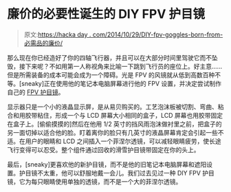# 廉价的必要性诞生的 DIY FPV 护目镜

> 原文:[https://hacka day . com/2014/10/29/DIY-fpv-goggles-born-from-必需品的廉价/](https://hackaday.com/2014/10/29/diy-fpv-goggles-born-from-necessity-of-cheapness/)

那么现在你已经造好了你的四轴飞行器，并且可以在大部分时间里驾驶它而不坠毁，接下来呢？不如用第一人称视角来比喻一下跳到飞行员的座位上。好主意……但是所需装备的成本可能会成为一个障碍。光是 FPV 的风镜就从低到高数百种不等。[sneaky]正在使用他的笔记本电脑屏幕进行他的 FPV 设置，并决定尝试制作自己的 [FPV 护目镜](http://flitetest.com/articles/25-diy-fpv-goggles)。

显示器只是一个小的液晶显示屏，是从易贝购买的。工艺泡沫板被切割、弯曲、粘合和用胶带粘住，形成一个与 LCD 屏幕大小相同的盒子，LCD 屏幕也用胶带固定在盒子上。[偷偷摸摸的]然后在他用 1/2 英寸的挡风雨泡沫做衬里之前，把盒子的另一面切掉以适合他的脸。盯着离你的脸只有几英寸的液晶屏幕肯定会引起一些不适。在用户的眼睛和 LCD 之间插入一个菲涅尔透镜，可以减轻眼睛疲劳，使长途飞行变得可以忍受。整个组件通过回收的滑雪护目镜带固定在你的头上。

最后，[sneaky]更喜欢他的新护目镜，而不是他的旧笔记本电脑屏幕和遮阳设置。护目镜不太重，他可以舒服地戴一会儿。我们过去见过一种 DIY FPV 护目镜，它为每只眼睛使用单独的透镜，而不是一个大的菲涅尔透镜。